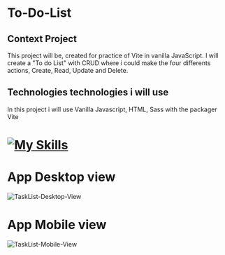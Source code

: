 # To-Do-List
## Context Project 
This project will be, created for practice of Vite in vanilla JavaScript. I will create a "To do List" with CRUD where i could make the four differents actions, Create, Read, Update and Delete.
## Technologies technologies i will use
In this project i will use Vanilla Javascript, HTML, Sass with the packager Vite
# [![My Skills](https://skillicons.dev/icons?i=js,html,sass,vite)](https://skillicons.dev)
# App Desktop view
![TaskList-Desktop-View](https://user-images.githubusercontent.com/116893351/204354958-cf36eaa1-3e25-4b85-9c1a-c8a042ea7dc2.png)
# App Mobile view
![TaskList-Mobile-View](https://user-images.githubusercontent.com/116893351/204355076-a34226fc-5009-4ac9-ba3b-17ae75d8d63d.png)
